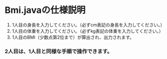 # Bmi.javaの仕様説明

1. 1人目の身長を入力してください。（必ずcm表記の身長を入力してください。）
2. 1人目の体重を入力してください。（必ずkg表記の体重を入力してください。）
3. 1人目のBMI（少数点第2位まで）が算出され、出力されます。

### 2人目は、1人目と同様な手順で操作できます。
